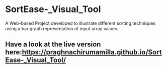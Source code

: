 # SortEase-_Visual_Tool
A Web-based Project developed to illustrate different sorting techniques using a bar graph representation of input array values.
## Have a look at the live version here:https://praghnachirumamilla.github.io/SortEase-_Visual_Tool/
